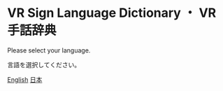 # VR Sign Language Dictionary ・ VR手話辞典
Please select your language.

言語を選択してください。

<a href="/en/home.md">English</a> <a href="/en/home.md">日本</a>